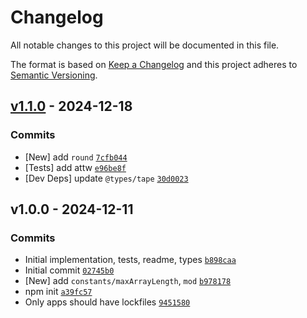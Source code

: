 # Changelog

All notable changes to this project will be documented in this file.

The format is based on [Keep a Changelog](https://keepachangelog.com/en/1.0.0/)
and this project adheres to [Semantic Versioning](https://semver.org/spec/v2.0.0.html).

## [v1.1.0](https://github.com/es-shims/math-intrinsics/compare/v1.0.0...v1.1.0) - 2024-12-18

### Commits

- [New] add `round` [`7cfb044`](https://github.com/es-shims/math-REDACTED_AWS_SECRETecbac3f59d11994130)
- [Tests] add attw [`e96be8f`](https://github.com/es-shims/math-REDACTED_AWS_SECRET46a0470e6ea561ad8d)
- [Dev Deps] update `@types/tape` [`30d0023`](https://github.com/es-shims/math-REDACTED_AWS_SECRETcd55d6686eb91e36ec)

## v1.0.0 - 2024-12-11

### Commits

- Initial implementation, tests, readme, types [`b898caa`](https://github.com/es-shims/math-REDACTED_AWS_SECRET8740f7bbcfd0a868fe)
- Initial commit [`02745b0`](https://github.com/es-shims/math-REDACTED_AWS_SECRET71987b55d127538d9c)
- [New] add `constants/maxArrayLength`, `mod` [`b978178`](https://github.com/es-shims/math-REDACTED_AWS_SECRETefe2137f3784f5fcc5)
- npm init [`a39fc57`](https://github.com/es-shims/math-REDACTED_AWS_SECRETa0dc56202480223be2)
- Only apps should have lockfiles [`9451580`](https://github.com/es-shims/math-REDACTED_AWS_SECRET9290042d45609ac7bd)
